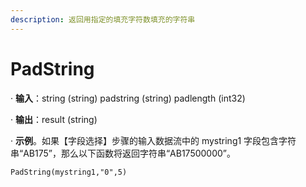 ```yaml
---
description: 返回用指定的填充字符数填充的字符串
---
```


# PadString

· **输入**：string (string) padstring (string) padlength (int32)

· **输出**：result (string)

· **示例**。如果【字段选择】步骤的输入数据流中的 mystring1 字段包含字符串“AB175”，那么以下函数将返回字符串“AB17500000”。

`PadString(mystring1,"0",5)`

